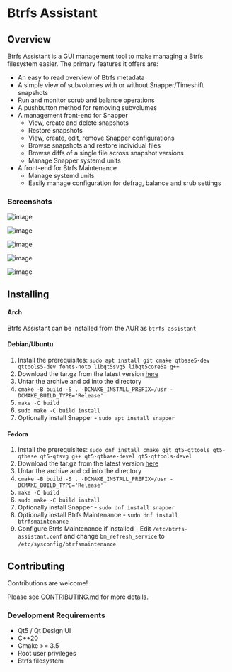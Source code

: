 # Btrfs Assistant

## Overview
Btrfs Assistant is a GUI management tool to make managing a Btrfs filesystem easier.  The primary features it offers are:
* An easy to read overview of Btrfs metadata
* A simple view of subvolumes with or without Snapper/Timeshift snapshots
* Run and monitor scrub and balance operations
* A pushbutton method for removing subvolumes
* A management front-end for Snapper
	* View, create and delete snapshots
	* Restore snapshots
	* View, create, edit, remove Snapper configurations
	* Browse snapshots and restore individual files
	* Browse diffs of a single file across snapshot versions
	* Manage Snapper systemd units
* A front-end for Btrfs Maintenance
	* Manage systemd units
	* Easily manage configuration for defrag, balance and srub settings

### Screenshots
![image](/uploads/7a89a3a3ff6776ae5d3f5a24a32985bb/image.png)

![image](/uploads/03d8541ddca3f0375c1aace1a6450ec6/image.png)

![image](/uploads/229b5792fea354baff5899baaadfb601/image.png)

![image](/uploads/429be74e9fb92088697944d23a1def1d/image.png)

![image](/uploads/ea3940775576a3a0ef7f205b8f2fd77a/image.png)

## Installing

#### Arch
Btrfs Assistant can be installed from the AUR as `btrfs-assistant`

#### Debian/Ubuntu
1. Install the prerequisites: `sudo apt install git cmake qtbase5-dev qttools5-dev fonts-noto libqt5svg5 libqt5core5a g++`
1. Download the tar.gz from the latest version [here](https://gitlab.com/btrfs-assistant/btrfs-assistant/-/tags)
1. Untar the archive and cd into the directory
1. `cmake -B build -S . -DCMAKE_INSTALL_PREFIX=/usr -DCMAKE_BUILD_TYPE='Release'`
1. `make -C build`
1. `sudo make -C build install`
1. Optionally install Snapper - `sudo apt install snapper`

#### Fedora
1. Install the prerequisites: `sudo dnf install cmake git qt5-qttools qt5-qtbase qt5-qtsvg g++ qt5-qtbase-devel qt5-qttools-devel`
1. Download the tar.gz from the latest version [here](https://gitlab.com/btrfs-assistant/btrfs-assistant/-/tags)
1. Untar the archive and cd into the directory
1. `cmake -B build -S . -DCMAKE_INSTALL_PREFIX=/usr -DCMAKE_BUILD_TYPE='Release'`
1. `make -C build`
1. `sudo make -C build install`
1. Optionally install Snapper - `sudo dnf install snapper`
1. Optionally install Btrfs Maintenance - `sudo dnf install btrfsmaintenance`
1. Configure Btrfs Maintenance if installed - Edit `/etc/btrfs-assistant.conf` and change `bm_refresh_service` to `/etc/sysconfig/btrfsmaintenance`

## Contributing
Contributions are welcome!

Please see [CONTRIBUTING.md](CONTRIBUTING.md) for more details.


### Development Requirements
* Qt5 / Qt Design UI
* C++20
* Cmake >= 3.5
* Root user privileges
* Btrfs filesystem
